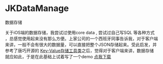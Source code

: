 # JKDataManage
数据存储


关于iOS端的数据存储，我尝试过使用core data , 尝试过自己写SQL 等各种方式 ，总感觉使用起来没有那么方便。上家公司的一个西班牙同事告诉我，对于客户端来讲，一般不会有很大的数据量，可以直接把整个JSON存储起来。受此启发，并参考了唐巧开源的 [Key-Value存储工具类](http://blog.devtang.com/blog/2014/10/03/opensouce-a-key-value-storage-tool/)之后，觉得对于客户端来讲，数据存储就应如此，于是在此基础上试着写了一个demo [点我下载](https://github.com/UncleJoke/JKDataManage)
